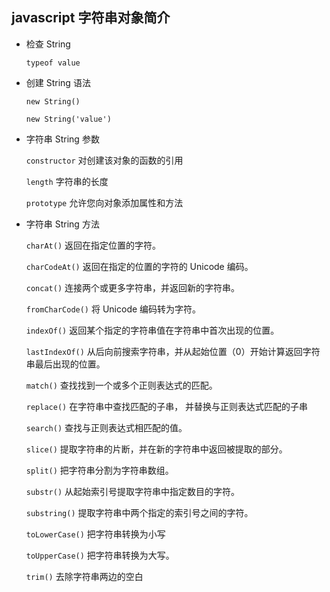 ## javascript 字符串对象简介

* 检查 String

    `typeof value`

* 创建 String 语法

    `new String()`

    `new String('value')`

* 字符串 String 参数

    `constructor` 对创建该对象的函数的引用

    `length` 字符串的长度

    `prototype` 允许您向对象添加属性和方法

* 字符串 String 方法

    `charAt()` 返回在指定位置的字符。

    `charCodeAt()` 返回在指定的位置的字符的 Unicode 编码。

    `concat()` 连接两个或更多字符串，并返回新的字符串。

    `fromCharCode()` 将 Unicode 编码转为字符。

    `indexOf()` 返回某个指定的字符串值在字符串中首次出现的位置。

    `lastIndexOf()` 从后向前搜索字符串，并从起始位置（0）开始计算返回字符串最后出现的位置。

    `match()` 查找找到一个或多个正则表达式的匹配。

    `replace()` 在字符串中查找匹配的子串， 并替换与正则表达式匹配的子串

    `search()` 查找与正则表达式相匹配的值。

    `slice()` 提取字符串的片断，并在新的字符串中返回被提取的部分。

    `split()` 把字符串分割为字符串数组。

    `substr()` 从起始索引号提取字符串中指定数目的字符。

    `substring()` 提取字符串中两个指定的索引号之间的字符。

    `toLowerCase()` 把字符串转换为小写

    `toUpperCase()` 把字符串转换为大写。

    `trim()` 去除字符串两边的空白
    